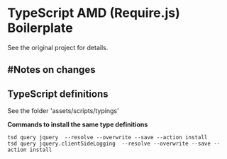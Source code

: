 TypeScript AMD (Require.js) Boilerplate
======================
See the original project for details.

#Notes on changes
----------

## TypeScript definitions

See the folder 'assets/scripts/typings'

__Commands to install the same type definitions__

```
tsd query jquery  --resolve --overwrite --save --action install
tsd query jquery.clientSideLogging  --resolve --overwrite --save --action install

```

